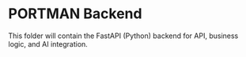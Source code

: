 # PORTMAN Backend

This folder will contain the FastAPI (Python) backend for API, business logic, and AI integration.
